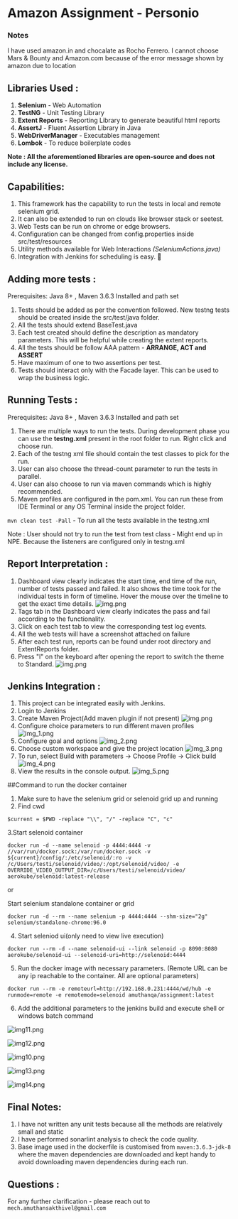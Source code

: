 # Amazon Assignment - Personio

### Notes
I have used amazon.in and chocalate as Rocho Ferrero. 
I cannot choose Mars & Bounty and Amazon.com because of the error message shown by amazon due to location

## Libraries Used :

1. **Selenium** - Web Automation
2. **TestNG** - Unit Testing Library
3. **Extent Reports** - Reporting Library to generate beautiful html reports
4. **AssertJ** - Fluent Assertion Library in Java
5. **WebDriverManager** - Executables management
6. **Lombok** - To reduce boilerplate codes

**Note : All the aforementioned libraries are open-source and does not include any license.**

## Capabilities:

1. This framework has the capability to run the tests in local and remote selenium grid.
2. It can also be extended to run on clouds like browser stack or seetest.
3. Web Tests can be run on chrome or edge browsers.
4. Configuration can be changed from config.properties inside src/test/resources
5. Utility methods available for Web Interactions *(SeleniumActions.java)*
6. Integration with Jenkins for scheduling is easy. :raising_hand:

## Adding more tests :

Prerequisites: Java 8+ , Maven 3.6.3 Installed and path set

1. Tests should be added as per the convention followed. New testng tests should be created inside the src/test/java
   folder.
2. All the tests should extend BaseTest.java
3. Each test created should define the description as mandatory parameters. This will be helpful while creating
   the extent reports.
4. All the tests should be follow AAA pattern - **ARRANGE, ACT and ASSERT**
5. Have maximum of one to two assertions per test.
6. Tests should interact only with the Facade layer. This can be used to wrap the business logic.

## Running Tests :

Prerequisites: Java 8+ , Maven 3.6.3 Installed and path set

1. There are multiple ways to run the tests. During development phase you can use the **testng.xml** present in the root folder to run. Right click and choose run.
2. Each of the testng xml file should contain the test classes to pick for the run.
3. User can also choose the thread-count parameter to run the tests in parallel.
4. User can also choose to run via maven commands which is highly recommended.
5. Maven profiles are configured in the pom.xml. You can run these from IDE Terminal or any OS Terminal inside the
   project folder.

`mvn clean test -Pall` - To run all the tests available in the testng.xml

Note : User should not try to run the test from test class - Might end up in NPE. Because the listeners are configured only in testng.xml

## Report Interpretation :

1. Dashboard view clearly indicates the start time, end time of the run, number of tests passed and failed. It also
   shows the time took for the individual tests in form of timeline. Hover the mouse over the timeline to get the exact
   time details.
![img.png](readmeimages/img6.png)
2. Tags tab in the Dashboard view clearly indicates the pass and fail according to the functionality.
3. Click on each test tab to view the corresponding test log events.
4. All the web tests will have a screenshot attached on failure
5. After each test run, reports can be found under root directory and ExtentReports folder.
6. Press "l" on the keyboard after opening the report to switch the theme to Standard.
![img.png](readmeimages/img7.png)

## Jenkins Integration :

1. This project can be integrated easily with Jenkins.
2. Login to Jenkins
3. Create Maven Project(Add maven plugin if not present)
![img.png](readmeimages/img.png)
4. Configure choice parameters to run different maven profiles
![img_1.png](readmeimages/img_1.png)
5. Configure goal and options
![img_2.png](readmeimages/img_2.png)
6. Choose custom workspace and give the project location
![img_3.png](readmeimages/img_3.png)
7. To run, select Build with parameters -> Choose Profile -> Click build
![img_4.png](readmeimages/img_4.png)
8. View the results in the console output.
![img_5.png](readmeimages/img_5.png)


##Command to run the docker container

1. Make sure to have the selenium grid or selenoid grid up and running
2. Find cwd

`$current = $PWD -replace "\\", "/" -replace "C", "c"`

3.Start selenoid container

`docker run -d --name selenoid -p 4444:4444 -v //var/run/docker.sock:/var/run/docker.sock -v ${current}/config/:/etc/selenoid/:ro -v /c/Users/testi/selenoid/video/:/opt/selenoid/video/ -e OVERRIDE_VIDEO_OUTPUT_DIR=/c/Users/testi/selenoid/video/ aerokube/selenoid:latest-release`

or 

Start selenium standalone container or grid

`docker run -d --rm --name selenium -p 4444:4444 --shm-size="2g" selenium/standalone-chrome:96.0`

4. Start seleniod ui(only need to view live execution)

`docker run --rm -d --name selenoid-ui --link selenoid -p 8090:8080 aerokube/selenoid-ui --selenoid-uri=http://selenoid:4444`

5. Run the docker image with necessary parameters. (Remote URL can be any ip reachable to the container. All are optional parameters)

`docker run --rm -e remoteurl=http://192.168.0.231:4444/wd/hub -e runmode=remote -e remotemode=selenoid amuthanqa/assignment:latest`

6. Add the additional parameters to the jenkins build and execute shell or windows batch command

![img11.png](readmeimages/img11.png)

![img12.png](readmeimages/img12.png)

![img10.png](readmeimages/img10.png)

![img13.png](readmeimages/img13.png)

![img14.png](readmeimages/img14.png)


## Final Notes:

1. I have not written any unit tests because all the methods are relatively small and static
2. I have performed sonarlint analysis to check the code quality.
3. Base image used in the dockerfile is customised from `maven:3.6.3-jdk-8` where the maven dependencies are downloaded and kept handy to avoid downloading maven dependencies during each run.

## Questions :

For any further clarification - please reach out to `mech.amuthansakthivel@gmail.com`





